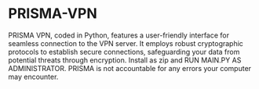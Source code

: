 # PRISMA-VPN
PRISMA VPN, coded in Python, features a user-friendly interface for seamless connection to the VPN server. It employs robust cryptographic protocols to establish secure connections, safeguarding your data from potential threats through encryption. 
Install as zip and RUN MAIN.PY AS ADMINISTRATOR.
PRISMA is not accountable for any errors your computer may encounter. 
